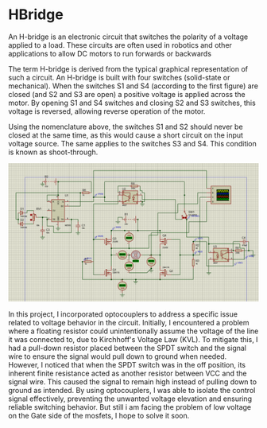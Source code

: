 # HBridge

An H-bridge is an electronic circuit that switches the polarity of a voltage applied to a load. These circuits are often used in robotics and other applications to allow DC motors to run forwards or backwards

The term H-bridge is derived from the typical graphical representation of such a circuit. An H-bridge is built with four switches (solid-state or mechanical). When the switches S1 and S4 (according to the first figure) are closed (and S2 and S3 are open) a positive voltage is applied across the motor. By opening S1 and S4 switches and closing S2 and S3 switches, this voltage is reversed, allowing reverse operation of the motor.

Using the nomenclature above, the switches S1 and S2 should never be closed at the same time, as this would cause a short circuit on the input voltage source. The same applies to the switches S3 and S4. This condition is known as shoot-through.

![Schematic](/images/schematic1.png)


In this project, I incorporated optocouplers to address a specific issue related to voltage behavior in the circuit. Initially, I encountered a problem where a floating resistor could unintentionally assume the voltage of the line it was connected to, due to Kirchhoff's Voltage Law (KVL). To mitigate this, I had a pull-down resistor placed between the SPDT switch and the signal wire to ensure the signal would pull down to ground when needed. However, I noticed that when the SPDT switch was in the off position, its inherent finite resistance acted as another resistor between VCC and the signal wire. This caused the signal to remain high instead of pulling down to ground as intended. By using optocouplers, I was able to isolate the control signal effectively, preventing the unwanted voltage elevation and ensuring reliable switching behavior. But still i am facing the problem of low voltage on the Gate side of the mosfets, I hope to solve it soon.
